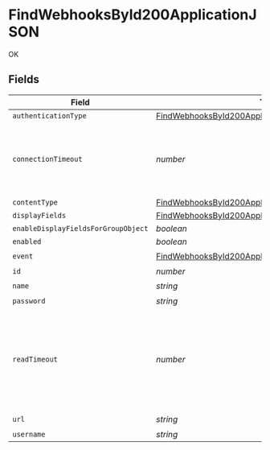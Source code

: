 # FindWebhooksById200ApplicationJSON

OK


## Fields

| Field                                                                                                                                   | Type                                                                                                                                    | Required                                                                                                                                | Description                                                                                                                             | Example                                                                                                                                 |
| --------------------------------------------------------------------------------------------------------------------------------------- | --------------------------------------------------------------------------------------------------------------------------------------- | --------------------------------------------------------------------------------------------------------------------------------------- | --------------------------------------------------------------------------------------------------------------------------------------- | --------------------------------------------------------------------------------------------------------------------------------------- |
| `authenticationType`                                                                                                                    | [FindWebhooksById200ApplicationJSONAuthenticationType](../../models/operations/findwebhooksbyid200applicationjsonauthenticationtype.md) | :heavy_minus_sign:                                                                                                                      | N/A                                                                                                                                     |                                                                                                                                         |
| `connectionTimeout`                                                                                                                     | *number*                                                                                                                                | :heavy_minus_sign:                                                                                                                      | Number of seconds to attempt to connect to the webhooks host server                                                                     |                                                                                                                                         |
| `contentType`                                                                                                                           | [FindWebhooksById200ApplicationJSONContentType](../../models/operations/findwebhooksbyid200applicationjsoncontenttype.md)               | :heavy_minus_sign:                                                                                                                      | N/A                                                                                                                                     |                                                                                                                                         |
| `displayFields`                                                                                                                         | [FindWebhooksById200ApplicationJSONDisplayFields](../../models/operations/findwebhooksbyid200applicationjsondisplayfields.md)[]         | :heavy_minus_sign:                                                                                                                      | N/A                                                                                                                                     |                                                                                                                                         |
| `enableDisplayFieldsForGroupObject`                                                                                                     | *boolean*                                                                                                                               | :heavy_minus_sign:                                                                                                                      | N/A                                                                                                                                     |                                                                                                                                         |
| `enabled`                                                                                                                               | *boolean*                                                                                                                               | :heavy_minus_sign:                                                                                                                      | N/A                                                                                                                                     |                                                                                                                                         |
| `event`                                                                                                                                 | [FindWebhooksById200ApplicationJSONEvent](../../models/operations/findwebhooksbyid200applicationjsonevent.md)                           | :heavy_check_mark:                                                                                                                      | N/A                                                                                                                                     |                                                                                                                                         |
| `id`                                                                                                                                    | *number*                                                                                                                                | :heavy_minus_sign:                                                                                                                      | N/A                                                                                                                                     | 1                                                                                                                                       |
| `name`                                                                                                                                  | *string*                                                                                                                                | :heavy_check_mark:                                                                                                                      | N/A                                                                                                                                     | Computer Enrolled Hook                                                                                                                  |
| `password`                                                                                                                              | *string*                                                                                                                                | :heavy_minus_sign:                                                                                                                      | N/A                                                                                                                                     |                                                                                                                                         |
| `readTimeout`                                                                                                                           | *number*                                                                                                                                | :heavy_minus_sign:                                                                                                                      | Number of seconds to wait for a response from the webhooks host server after sending a request                                          |                                                                                                                                         |
| `url`                                                                                                                                   | *string*                                                                                                                                | :heavy_check_mark:                                                                                                                      | N/A                                                                                                                                     | https://requestb.in/wsfasfws                                                                                                            |
| `username`                                                                                                                              | *string*                                                                                                                                | :heavy_minus_sign:                                                                                                                      | N/A                                                                                                                                     | webhook_admin                                                                                                                           |